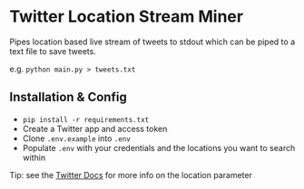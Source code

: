 # Twitter Location Stream Miner

Pipes location based live stream of tweets to stdout which can be piped to a text file to save tweets.

e.g. ```python main.py > tweets.txt```

## Installation & Config
- ```pip install -r requirements.txt```
- Create a Twitter app and access token
- Clone ```.env.example``` into ```.env```
- Populate ```.env``` with your credentials and the locations you want to search within

Tip: see the [Twitter Docs](https://dev.twitter.com/streaming/overview/request-parameters#locations) for more info on the location parameter